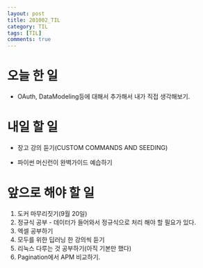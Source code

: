```yaml
---
layout: post
title: 201002_TIL
category: TIL
tags: [TIL]
comments: true
---
```


# 오늘 한 일

- OAuth, DataModeling등에 대해서 추가해서 내가 직접 생각해보기.


# 내일 할 일

- 장고 강의 듣기(CUSTOM COMMANDS AND SEEDING)

- 파이썬 머신런이 완벽가이드 예습하기



# 앞으로 해야 할 일

1. 도커 마무리짓기(9월 20일)
2. 정규식 공부 - 데이터가 들어와서 정규식으로 처리 해야 할 필요가 있다.
3. 엑셀 공부하기
4. 모두를 위한 딥러닝 한 강의씩 듣기
5. 리눅스 다루는 것 공부하기(아직 기본만 했다)
6. Pagination에서 APM 비교하기.

